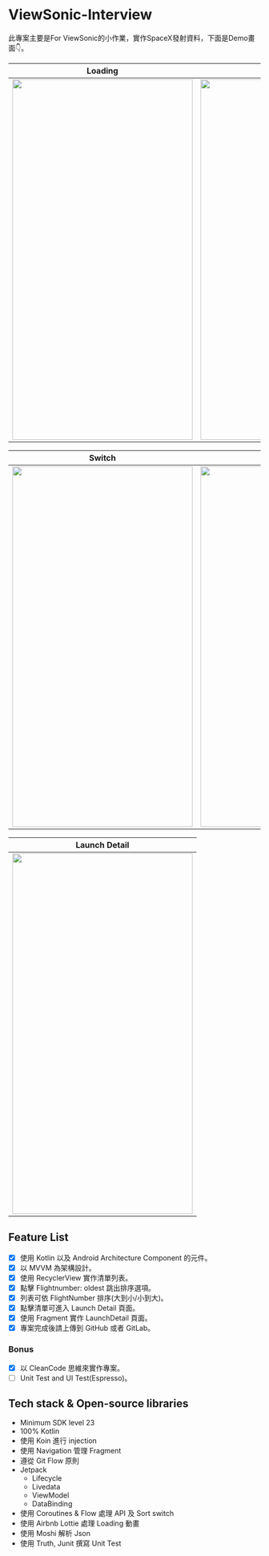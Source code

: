# ViewSonic-Interview
此專案主要是For ViewSonic的小作業，實作SpaceX發射資料，下面是Demo畫面👇。

| Loading  | All Launches |
| ------------- | ------------- |
|<img src= "https://user-images.githubusercontent.com/24693300/182912432-6c1b9691-57a0-4cbc-a52c-0f30180ebef3.png" width="360" height="720" /> | <img src= "https://user-images.githubusercontent.com/24693300/182912611-8c054cd2-38fc-48ff-b9b9-c488e53be904.png" width="360" height="720" />  |

| Switch | No Internet |
| ------------- | ------------- |
| <img src= "https://user-images.githubusercontent.com/24693300/182912923-d58adeef-e7a2-4bfc-bf54-49fd612715c5.png" width="360" height="720" /> | <img src= "https://user-images.githubusercontent.com/24693300/182912757-4e199077-5a56-42d5-a34c-b636d3ab3657.png" width="360" height="720" />  |

| Launch Detail |
| ------------- |
| <img src= "https://user-images.githubusercontent.com/24693300/182913129-3a9f2f56-9b15-44a1-93b3-dd3ad2476516.png" width="360" height="720" /> | 

## Feature List
- [x] 使用 Kotlin 以及 Android Architecture Component 的元件。
- [x] 以 MVVM 為架構設計。
- [x] 使用 RecyclerView 實作清單列表。
- [x] 點擊 Flightnumber: oldest 跳出排序選項。
- [x] 列表可依 FlightNumber 排序(大到小/小到大)。
- [x] 點擊清單可進入 Launch Detail 頁面。
- [x] 使用 Fragment 實作 LaunchDetail 頁面。
- [x] 專案完成後請上傳到 GitHub 或者 GitLab。

### Bonus
- [x] 以 CleanCode 思維來實作專案。
- [ ] Unit Test and UI Test(Espresso)。

## Tech stack & Open-source libraries

- Minimum SDK level 23
- 100% Kotlin
- 使用 Koin 進行 injection
- 使用 Navigation 管理 Fragment
- 遵從 Git Flow 原則
- Jetpack
  - Lifecycle
  - Livedata
  - ViewModel
  - DataBinding
- 使用 Coroutines & Flow 處理 API 及 Sort switch
- 使用 Airbnb Lottie 處理 Loading 動畫
- 使用 Moshi 解析 Json
- 使用 Truth, Junit 撰寫 Unit Test
